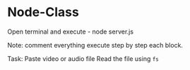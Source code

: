 # Node-Class
Open terminal and execute - node server.js

Note: comment everything execute step by step each block. 

Task:
    Paste video or audio file 
    Read the file using `fs` 
